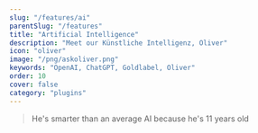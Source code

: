```yaml
---
slug: "/features/ai"
parentSlug: "/features"
title: "Artificial Intelligence"
description: "Meet our Künstliche Intelligenz, Oliver"
icon: "oliver"
image: "/png/askoliver.png"
keywords: "OpenAI, ChatGPT, Goldlabel, Oliver"
order: 10
cover: false
category: "plugins"
---
```

> He's smarter than an average AI because he's 11 years old